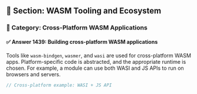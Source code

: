 ## 📘 Section: WASM Tooling and Ecosystem  
### 🔹 Category: Cross-Platform WASM Applications  
#### ✅ Answer 1439: Building cross-platform WASM applications

Tools like `wasm-bindgen`, `wasmer`, and `wasi` are used for cross-platform WASM apps. Platform-specific code is abstracted, and the appropriate runtime is chosen. For example, a module can use both WASI and JS APIs to run on browsers and servers.

```rust
// Cross-platform example: WASI + JS API
```
